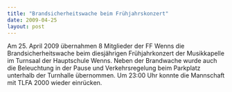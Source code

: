 ```yaml
---
title: "Brandsicherheitswache beim Frühjahrskonzert"
date: 2009-04-25
layout: post
---
```


Am 25. April 2009 übernahmen 8 Mitglieder der FF Wenns die Brandsicherheitswache beim diesjährigen Frühjahrkonzert der Musikkapelle im Turnsaal der Hauptschule Wenns. Neben der Brandwache wurde auch die Beleuchtung in der Pause und Verkehrsregelung beim Parkplatz unterhalb der Turnhalle übernommen. Um 23:00 Uhr konnte die Mannschaft mit TLFA 2000 wieder einrücken.